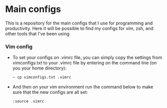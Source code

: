 # Main configs 

This is a repository for the main configs that I use for programming and productivity. Here it will be possible to find my configs for vim, zsh, and other tools that I've been using 

### Vim config
* To set your configs on .vimrc file, you can simply copy the settings from vimconfigs.txt to your .vimrc file by entering on the command line (on you your home directory):
  ```bash
  ~ cp vimconfigs.txt .vimrc  
  ```
* And then on your vim environment run the command below to make sure that the new configs are all set:
  ```bash
  :source .vimrc
  ```
